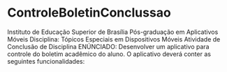 # ControleBoletinConclussao
Instituto de Educação Superior de Brasília Pós-graduação em Aplicativos Móveis Disciplina: Tópicos Especiais em Dispositivos Móveis Atividade de Conclusão de Disciplina ENÚNCIADO: Desenvolver um aplicativo para controle do boletim acadêmico do aluno. O aplicativo deverá  conter as seguintes funcionalidades:
